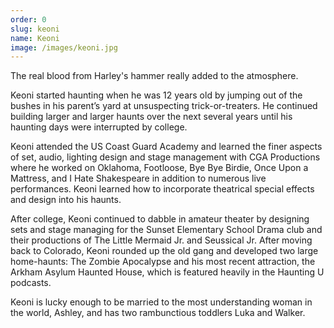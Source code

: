 ```yaml
---
order: 0
slug: keoni
name: Keoni
image: /images/keoni.jpg
---
```


The real blood from Harley's hammer really added to the atmosphere.
 
Keoni started haunting when he was 12 years old by jumping out of the bushes in his parent’s yard 
at unsuspecting trick-or-treaters. He continued building larger and larger haunts over the next 
several years until his haunting days were interrupted by college.
 
Keoni attended the US Coast Guard Academy and learned the finer aspects of set, audio, 
lighting design and stage management with CGA Productions where he worked on Oklahoma, 
Footloose, Bye Bye Birdie, Once Upon a Mattress, and I Hate Shakespeare in addition to numerous
live performances. Keoni learned how to incorporate theatrical special effects and design into his
haunts.
 
After college, Keoni continued to dabble in amateur theater by designing sets and stage managing 
for the Sunset Elementary School Drama club and their productions of The Little Mermaid Jr. and 
Seussical Jr. After moving back to Colorado, Keoni rounded up the old gang and developed two 
large home-haunts: The Zombie Apocalypse and his most recent attraction, the Arkham Asylum 
Haunted House, which is featured heavily in the Haunting U podcasts. 
 
Keoni is lucky enough to be married to the most understanding woman in 
the world, Ashley, and has two rambunctious toddlers Luka and Walker.
